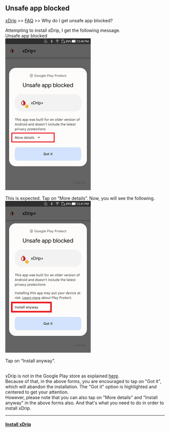 ## Unsafe app blocked
[xDrip](../../README.md) >> [FAQ](../FAQ_page.md) >> Why do I get unsafe app blocked?  
  
Attempting to install xDrip, I get the following message.  
Unsafe app blocked  
![](../images/UnsafeAppBlocked1.png)  
  
This is expected.  Tap on “More details”. Now, you will see the following.  
![](../images/UnsafeAppBlocked2.png)  
  
Tap on “Install anyway”.  
<br/>  
  
xDrip is not in the Google Play store as explained [here](./App-store.md).  
Because of that, in the above forms, you are encouraged to tap on "Got it", which will abandon the installation.  The "Got it" option is highlighted and centered to get your attention.  
However, please note that you can also tap on "More details" and "Install anyway" in the above forms also.  And that's what you need to do in order to install xDrip.  
  
---  
  
#### [Install xDrip](../Install.md)  
  
